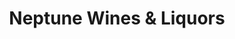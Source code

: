 ---
title: "Neptune Wines & Liquors"
url: /harvey-cedars/neptune-wines-und-liquors/
shop: Spirituosen
---